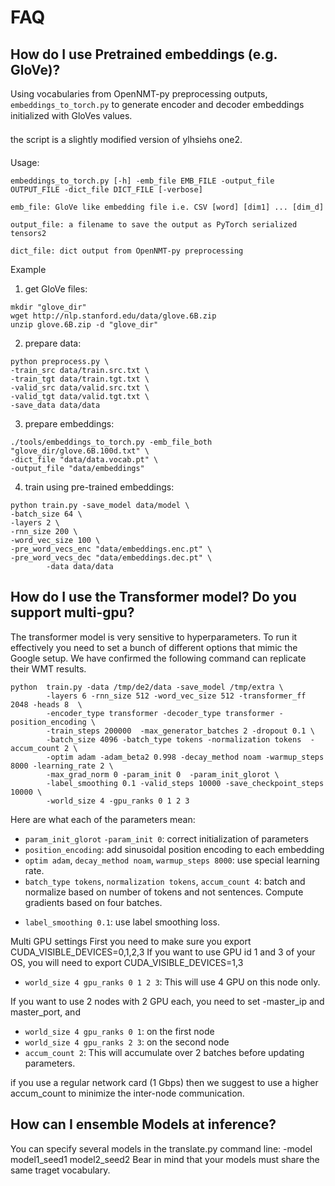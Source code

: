 # FAQ

## How do I use Pretrained embeddings (e.g. GloVe)?

Using vocabularies from OpenNMT-py preprocessing outputs, `embeddings_to_torch.py` to generate encoder and decoder embeddings initialized with GloVes values.

the script is a slightly modified version of ylhsiehs one2.

Usage:

```
embeddings_to_torch.py [-h] -emb_file EMB_FILE -output_file OUTPUT_FILE -dict_file DICT_FILE [-verbose]

emb_file: GloVe like embedding file i.e. CSV [word] [dim1] ... [dim_d]

output_file: a filename to save the output as PyTorch serialized tensors2

dict_file: dict output from OpenNMT-py preprocessing
```

Example


1) get GloVe files:

```
mkdir "glove_dir"
wget http://nlp.stanford.edu/data/glove.6B.zip
unzip glove.6B.zip -d "glove_dir"
```

2) prepare data:

```
python preprocess.py \
-train_src data/train.src.txt \
-train_tgt data/train.tgt.txt \
-valid_src data/valid.src.txt \
-valid_tgt data/valid.tgt.txt \
-save_data data/data
```

3) prepare embeddings:

```
./tools/embeddings_to_torch.py -emb_file_both "glove_dir/glove.6B.100d.txt" \
-dict_file "data/data.vocab.pt" \
-output_file "data/embeddings"
```

4) train using pre-trained embeddings:

```
python train.py -save_model data/model \
-batch_size 64 \
-layers 2 \
-rnn_size 200 \
-word_vec_size 100 \
-pre_word_vecs_enc "data/embeddings.enc.pt" \
-pre_word_vecs_dec "data/embeddings.dec.pt" \
        -data data/data
```


## How do I use the Transformer model? Do you support multi-gpu?

The transformer model is very sensitive to hyperparameters. To run it
effectively you need to set a bunch of different options that mimic the Google
setup. We have confirmed the following command can replicate their WMT results.

```
python  train.py -data /tmp/de2/data -save_model /tmp/extra \
        -layers 6 -rnn_size 512 -word_vec_size 512 -transformer_ff 2048 -heads 8  \
        -encoder_type transformer -decoder_type transformer -position_encoding \
        -train_steps 200000  -max_generator_batches 2 -dropout 0.1 \
        -batch_size 4096 -batch_type tokens -normalization tokens  -accum_count 2 \
        -optim adam -adam_beta2 0.998 -decay_method noam -warmup_steps 8000 -learning_rate 2 \
        -max_grad_norm 0 -param_init 0  -param_init_glorot \
        -label_smoothing 0.1 -valid_steps 10000 -save_checkpoint_steps 10000 \
        -world_size 4 -gpu_ranks 0 1 2 3 
```

Here are what each of the parameters mean:

* `param_init_glorot` `-param_init 0`: correct initialization of parameters
* `position_encoding`: add sinusoidal position encoding to each embedding
* `optim adam`, `decay_method noam`, `warmup_steps 8000`: use special learning rate.
* `batch_type tokens`, `normalization tokens`, `accum_count 4`: batch and normalize based on number of tokens and not sentences. Compute gradients based on four batches. 
- `label_smoothing 0.1`: use label smoothing loss. 

Multi GPU settings
First you need to make sure you export CUDA_VISIBLE_DEVICES=0,1,2,3
If you want to use GPU id 1 and 3 of your OS, you will need to export CUDA_VISIBLE_DEVICES=1,3
* `world_size 4 gpu_ranks 0 1 2 3`: This will use 4 GPU on this node only.

If you want to use 2 nodes with 2 GPU each, you need to set -master_ip and master_port, and
* `world_size 4 gpu_ranks 0 1`: on the first node
* `world_size 4 gpu_ranks 2 3`: on the second node
* `accum_count 2`: This will accumulate over 2 batches before updating parameters.

if you use a regular network card (1 Gbps) then we suggest to use a higher accum_count to minimize the inter-node communication.

## How can I ensemble Models at inference?

You can specify several models in the translate.py command line: -model model1_seed1 model2_seed2
Bear in mind that your models must share the same traget vocabulary.


